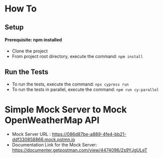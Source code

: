 # How To
## Setup 
#### Prerequisite: npm installed
- Clone the project
- From project root directory, execute the command: `npm install`

## Run the Tests
- To run the tests, execute the command: `npx cypress run`
- To run the tests in parallel, execute the command: `npm run cy:parallel`

# Simple Mock Server to Mock OpenWeatherMap API
- Mock Server URL : https://086d87be-a889-4fe4-bb21-ddf330858866.mock.pstmn.io
- Documentation Link for the Mock Server: https://documenter.getpostman.com/view/4474096/2s9YJgULeT
